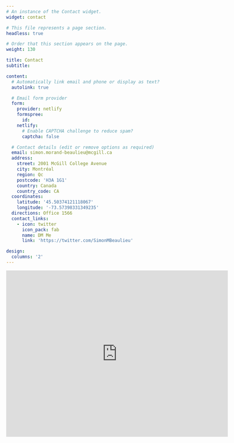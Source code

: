 ```yaml
---
# An instance of the Contact widget.
widget: contact

# This file represents a page section.
headless: true

# Order that this section appears on the page.
weight: 130

title: Contact
subtitle:

content:
  # Automatically link email and phone or display as text?
  autolink: true

  # Email form provider
  form:
    provider: netlify
    formspree:
      id:
    netlify:
      # Enable CAPTCHA challenge to reduce spam?
      captcha: false

  # Contact details (edit or remove options as required)
  email: simon.morand-beaulieu@mcgill.ca
  address:
    street: 2001 McGill College Avenue
    city: Montréal
    region: Qc
    postcode: 'H3A 1G1'
    country: Canada
    country_code: CA
  coordinates:
    latitude: '45.50374121118067'
    longitude: '-73.57398331349235'
  directions: Office 1566
  contact_links:
    - icon: twitter
      icon_pack: fab
      name: DM Me
      link: 'https://twitter.com/SimonMBeaulieu'

design:
  columns: '2'
---
```


<iframe src="https://www.google.com/maps/embed?pb=!1m18!1m12!1m3!1d2796.320776866947!2d-73.5740155!3d45.5036209!2m3!1f0!2f0!3f0!3m2!1i1024!2i768!4f13.1!3m3!1m2!1s0x4cc91a46e8d8f69b%3A0xe1f06941072a3209!2s2001%20Av.%20McGill%20College%2C%20Montr%C3%A9al%2C%20QC%20H3A%201G1!5e0!3m2!1sfr!2sca!4v1661192302659!5m2!1sfr!2sca" width="600" height="450" style="border:0;" allowfullscreen="" loading="lazy" referrerpolicy="no-referrer-when-downgrade"></iframe>
